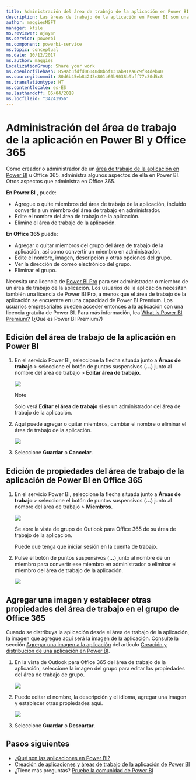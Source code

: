 ```yaml
---
title: Administración del área de trabajo de la aplicación en Power BI y Office 365
description: Las áreas de trabajo de la aplicación en Power BI son una experiencia de colaboración basada en los grupos de Office 365. Administre el área de trabajo de la aplicación en Power BI y también en Office 365.
author: maggiesMSFT
manager: kfile
ms.reviewer: ajayan
ms.service: powerbi
ms.component: powerbi-service
ms.topic: conceptual
ms.date: 10/12/2017
ms.author: maggies
LocalizationGroup: Share your work
ms.openlocfilehash: 859ab3fdfd06040d8bbf131ab91ea6c9f84deb40
ms.sourcegitcommit: 80d6b45eb84243e801b60b9038b9bff77c30d5c8
ms.translationtype: HT
ms.contentlocale: es-ES
ms.lasthandoff: 06/04/2018
ms.locfileid: "34241956"
---
```

# <a name="manage-your-app-workspace-in-power-bi-and-office-365"></a>Administración del área de trabajo de la aplicación en Power BI y Office 365
Como creador o administrador de un [área de trabajo de la aplicación en Power BI](service-install-use-apps.md) u Office 365, administra algunos aspectos de ella en Power BI. Otros aspectos que administra en Office 365. 

**En Power BI** , puede:

* Agregue o quite miembros del área de trabajo de la aplicación, incluido convertir a un miembro del área de trabajo en administrador.
* Edite el nombre del área de trabajo de la aplicación.
* Elimine el área de trabajo de la aplicación.

**En Office 365** puede:

* Agregar o quitar miembros del grupo del área de trabajo de la aplicación, así como convertir un miembro en administrador.
* Edite el nombre, imagen, descripción y otras opciones del grupo.
* Ver la dirección de correo electrónico del grupo.
* Eliminar el grupo.

Necesita una licencia de [Power BI Pro](service-free-vs-pro.md) para ser administrador o miembro de un área de trabajo de la aplicación. Los usuarios de la aplicación necesitan también una licencia de Power BI Pro, a menos que el área de trabajo de la aplicación se encuentre en una capacidad de Power BI Premium. Los usuarios empresariales pueden acceder entonces a la aplicación con una licencia gratuita de Power BI. Para más información, lea [What is Power BI Premium?](service-premium.md) (¿Qué es Power BI Premium?)

## <a name="edit-your-app-workspace-in-power-bi"></a>Edición del área de trabajo de la aplicación en Power BI
1. En el servicio Power BI, seleccione la flecha situada junto a **Áreas de trabajo** > seleccione el botón de puntos suspensivos (**...**) junto al nombre del área de trabajo > **Editar área de trabajo**. 
   
   ![](media/service-manage-app-workspace-in-power-bi-and-office-365/power-bi-app-ellipsis.png)
   
   > [!NOTE]
   > Solo verá **Editar el área de trabajo** si es un administrador del área de trabajo de la aplicación.
   > 
   > 
2. Aquí puede agregar o quitar miembros, cambiar el nombre o eliminar el área de trabajo de la aplicación. 
   
   ![](media/service-manage-app-workspace-in-power-bi-and-office-365/power-bi-app-edit-workspace.png)
3. Seleccione **Guardar** o **Cancelar**.

## <a name="edit-power-bi-app-workspace-properties-in-office-365"></a>Edición de propiedades del área de trabajo de la aplicación de Power BI en Office 365
1. En el servicio Power BI, seleccione la flecha situada junto a **Áreas de trabajo** > seleccione el botón de puntos suspensivos (**...**) junto al nombre del área de trabajo > **Miembros**. 
   
   ![](media/service-manage-app-workspace-in-power-bi-and-office-365/power-bi-app-ellipsis.png)
   
   Se abre la vista de grupo de Outlook para Office 365 de su área de trabajo de la aplicación.
   
   Puede que tenga que iniciar sesión en la cuenta de trabajo.
2. Pulse el botón de puntos suspensivos (**...**) junto al nombre de un miembro para convertir ese miembro en administrador o eliminar el miembro del área de trabajo de la aplicación. 
   
   ![](media/service-manage-app-workspace-in-power-bi-and-office-365/pbi_managegroupo365.png)

## <a name="add-an-image-and-set-other-workspace-properties-in-the-office-365-group"></a>Agregar una imagen y establecer otras propiedades del área de trabajo en el grupo de Office 365
Cuando se distribuya la aplicación desde el área de trabajo de la aplicación, la imagen que agregue aquí será la imagen de la aplicación. Consulte la sección [Agregar una imagen a la aplicación](service-create-distribute-apps.md#add-an-image-to-your-app-optional) del artículo [Creación y distribución de una aplicación en Power BI](service-create-distribute-apps.md).

1. En la vista de Outlook para Office 365 del área de trabajo de la aplicación, seleccione la imagen del grupo para editar las propiedades del área de trabajo de grupo.
   
   ![](media/service-manage-app-workspace-in-power-bi-and-office-365/pbi_editgroupo365.png)
2. Puede editar el nombre, la descripción y el idioma, agregar una imagen y establecer otras propiedades aquí.
   
   ![](media/service-manage-app-workspace-in-power-bi-and-office-365/pbi_editgrpo365dialog.png)
3. Seleccione **Guardar** o **Descartar**.

## <a name="next-steps"></a>Pasos siguientes
* [¿Qué son las aplicaciones en Power BI?](service-install-use-apps.md)
* [Creación de aplicaciones y áreas de trabajo de la aplicación de Power BI](service-create-distribute-apps.md)
* ¿Tiene más preguntas? [Pruebe la comunidad de Power BI](http://community.powerbi.com/)

